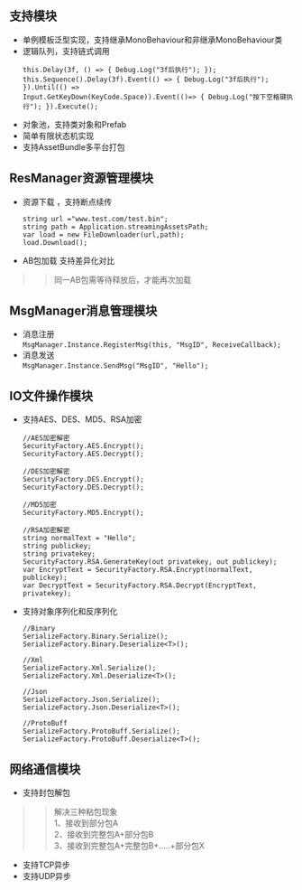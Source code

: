 ## 支持模块
* 单例模板泛型实现，支持继承MonoBehaviour和非继承MonoBehaviour类
* 逻辑队列，支持链式调用  
	```
	this.Delay(3f, () => { Debug.Log("3f后执行"); });
    this.Sequence().Delay(3f).Event(() => { Debug.Log("3f后执行"); }).Until(() =>  
	Input.GetKeyDown(KeyCode.Space)).Event(()=> { Debug.Log("按下空格键执行"); }).Execute();
	```
* 对象池，支持类对象和Prefab
* 简单有限状态机实现
* 支持AssetBundle多平台打包
## ResManager资源管理模块
* 资源下载 ，支持断点续传
	```
	string url ="www.test.com/test.bin";
	string path = Application.streamingAssetsPath;
	var load = new FileDownloader(url,path);
	load.Download();
	```
* AB包加载 支持差异化对比
>	>同一AB包需等待释放后，才能再次加载
## MsgManager消息管理模块
* 消息注册  
	`
	 MsgManager.Instance.RegisterMsg(this, "MsgID", ReceiveCallback);
	`
* 消息发送  
	`
	MsgManager.Instance.SendMsg("MsgID", "Hello");
	`
## IO文件操作模块
* 支持AES、DES、MD5、RSA加密  
	```
	//AES加密解密
	SecurityFactory.AES.Encrypt();
	SecurityFactory.AES.Decrypt();
	
	//DES加密解密
	SecurityFactory.DES.Encrypt();
	SecurityFactory.DES.Decrypt();
	
	//MD5加密
	SecurityFactory.MD5.Encrypt();
	```
	```
	//RSA加密解密
	string normalText = "Hello";
	string publickey;
    string privatekey;
    SecurityFactory.RSA.GenerateKey(out privatekey, out publickey);
    var EncryptText = SecurityFactory.RSA.Encrypt(normalText, publickey);
    var DecryptText = SecurityFactory.RSA.Decrypt(EncryptText, privatekey);
	```
* 支持对象序列化和反序列化	
	```
	//Binary
	SerializeFactory.Binary.Serialize();
	SerializeFactory.Binary.Deserialize<T>();
	
	//Xml
	SerializeFactory.Xml.Serialize();
	SerializeFactory.Xml.Deserialize<T>();
	
	//Json
	SerializeFactory.Json.Serialize();
	SerializeFactory.Json.Deserialize<T>();
	
	//ProtoBuff
	SerializeFactory.ProtoBuff.Serialize();
	SerializeFactory.ProtoBuff.Deserialize<T>();
	```
## 网络通信模块
* 支持封包解包
>	>解决三种粘包现象  
>	>1、接收到部分包A  
>	>2、接收到完整包A+部分包B  
>	>3、接收到完整包A+完整包B+.....+部分包X  
* 支持TCP异步  
* 支持UDP异步

	
